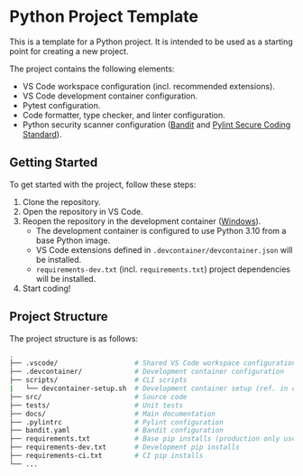 # Python Project Template

This is a template for a Python project. It is intended to be used as a starting point for creating a new project.

The project contains the following elements:

- VS Code workspace configuration (incl. recommended extensions).
- VS Code development container configuration.
- Pytest configuration.
- Code formatter, type checker, and linter configuration.
- Python security scanner configuration ([Bandit](https://github.com/PyCQA/bandit) and [Pylint Secure Coding Standard](https://github.com/Takishima/pylint-secure-coding-standard)).

## Getting Started

To get started with the project, follow these steps:

1. Clone the repository.
2. Open the repository in VS Code.
3. Reopen the repository in the development container ([Windows](https://code.visualstudio.com/docs/devcontainers/containers#_open-a-wsl-2-folder-in-a-container-on-windows)).
    - The development container is configured to use Python 3.10 from a base Python image.
    - VS Code extensions defined in `.devcontainer/devcontainer.json` will be installed.
    - `requirements-dev.txt` (incl. `requirements.txt`) project dependencies will be installed.
4. Start coding!

## Project Structure

The project structure is as follows:

```bash
.
├── .vscode/                   # Shared VS Code workspace configuration
├── .devcontainer/             # Development container configuration
├── scripts/                   # CLI scripts
|   └── devcontainer-setup.sh  # Development container setup (ref. in devcontainer.json)
├── src/                       # Source code
├── tests/                     # Unit tests
├── docs/                      # Main documentation
├── .pylintrc                  # Pylint configuration
├── bandit.yaml                # Bandit configuration
├── requirements.txt           # Base pip installs (production only uses this)
├── requirements-dev.txt       # Development pip installs
├── requirements-ci.txt        # CI pip installs
└── ...
```
